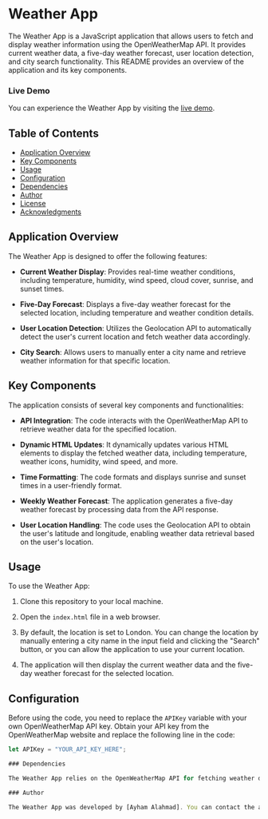 # Weather App

The Weather App is a JavaScript application that allows users to fetch and display weather information using the OpenWeatherMap API. It provides current weather data, a five-day weather forecast, user location detection, and city search functionality. This README provides an overview of the application and its key components.
### Live Demo

You can experience the Weather App by visiting the [live demo](https://ayhamalahmad.github.io/weatherApp/).

## Table of Contents
- [Application Overview](#application-overview)
- [Key Components](#key-components)
- [Usage](#usage)
- [Configuration](#configuration)
- [Dependencies](#dependencies)
- [Author](#author)
- [License](#license)
- [Acknowledgments](#acknowledgments)

## Application Overview

The Weather App is designed to offer the following features:

- **Current Weather Display**: Provides real-time weather conditions, including temperature, humidity, wind speed, cloud cover, sunrise, and sunset times.

- **Five-Day Forecast**: Displays a five-day weather forecast for the selected location, including temperature and weather condition details.

- **User Location Detection**: Utilizes the Geolocation API to automatically detect the user's current location and fetch weather data accordingly.

- **City Search**: Allows users to manually enter a city name and retrieve weather information for that specific location.

## Key Components

The application consists of several key components and functionalities:

- **API Integration**: The code interacts with the OpenWeatherMap API to retrieve weather data for the specified location.

- **Dynamic HTML Updates**: It dynamically updates various HTML elements to display the fetched weather data, including temperature, weather icons, humidity, wind speed, and more.

- **Time Formatting**: The code formats and displays sunrise and sunset times in a user-friendly format.

- **Weekly Weather Forecast**: The application generates a five-day weather forecast by processing data from the API response.

- **User Location Handling**: The code uses the Geolocation API to obtain the user's latitude and longitude, enabling weather data retrieval based on the user's location.

## Usage

To use the Weather App:

1. Clone this repository to your local machine.

2. Open the `index.html` file in a web browser.

3. By default, the location is set to London. You can change the location by manually entering a city name in the input field and clicking the "Search" button, or you can allow the application to use your current location.

4. The application will then display the current weather data and the five-day weather forecast for the selected location.

## Configuration

Before using the code, you need to replace the `APIKey` variable with your own OpenWeatherMap API key. Obtain your API key from the OpenWeatherMap website and replace the following line in the code:

```javascript
let APIKey = "YOUR_API_KEY_HERE";

### Dependencies

The Weather App relies on the OpenWeatherMap API for fetching weather data.

### Author

The Weather App was developed by [Ayham Alahmad]. You can contact the author at [ayhamalahmadcontact@gmail.com].




